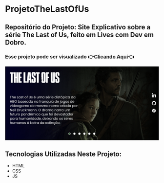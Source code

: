 # ProjetoTheLastOfUs

## Repositório do Projeto: Site Explicativo sobre a série The Last of Us, feito em Lives com Dev em Dobro.

### Esse projeto pode ser visualizado 👉[Clicando Aqui](https://flaviomach.github.io/ProjetoTheLastOfUs/)👈

<img src= "./src/Imagens/apresentacao.gif" alt="prévia do projeto">

## Tecnologias Utilizadas Neste Projeto:
- HTML
- CSS
- JS
